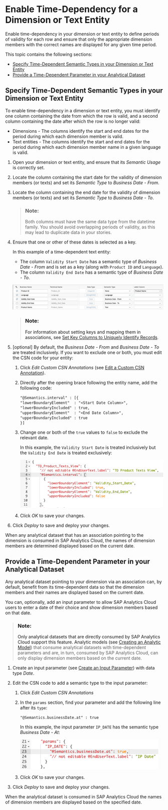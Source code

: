 <!-- loio11b2ff4179a14c379bfdf7b7b85b09a1 -->

# Enable Time-Dependency for a Dimension or Text Entity

Enable time-dependency in your dimension or text entity to define periods of validity for each row and ensure that only the appropriate dimension members with the correct names are displayed for any given time period.

This topic contains the following sections:

-   [Specify Time-Dependent Semantic Types in your Dimension or Text Entity](enable-time-dependency-for-a-dimension-or-text-entity-11b2ff4.md#loio11b2ff4179a14c379bfdf7b7b85b09a1__section_dimension)
-   [Provide a Time-Dependent Parameter in your Analytical Dataset](enable-time-dependency-for-a-dimension-or-text-entity-11b2ff4.md#loio11b2ff4179a14c379bfdf7b7b85b09a1__section_analytic)



<a name="loio11b2ff4179a14c379bfdf7b7b85b09a1__section_dimension"/>

## Specify Time-Dependent Semantic Types in your Dimension or Text Entity

To enable time-dependency in a dimension or text entity, you must identify one column containing the date from which the row is valid, and a second column containing the date after which the row is no longer valid:

-   Dimensions - The columns identify the start and end dates for the period during which each dimension member is valid.
-   Text entities - The columns identify the start and end dates for the period during which each dimension member name in a given language is valid.

1.  Open your dimension or text entity, and ensure that its *Semantic Usage* is correctly set.
2.  Locate the column containing the start date for the validity of dimension members \(or texts\) and set its *Semantic Type* to *Business Date - From*.
3.  Locate the column containing the end date for the validity of dimension members \(or texts\) and set its *Semantic Type* to *Business Date - To*.

    > ### Note:  
    > Both columns must have the same data type from the datetime family. You should avoid overlapping periods of validity, as this may lead to duplicate data in your stories.

4.  Ensure that one or other of these dates is selected as a key.

    In this example of a time-dependent text entity:

    -   The column `Validity Start Date` has a semantic type of *Business Date - From* and is set as a key \(along with `Product ID` and `Language`\).
    -   The column `Validity End Date` has a semantic type of *Business Date - To*.

    ![](images/Time_Dependent_Columns_37736fa.png)

    > ### Note:  
    > For information about setting keys and mapping them in associations, see [Set Key Columns to Uniquely Identify Records](set-key-columns-to-uniquely-identify-records-d9ef2c9.md).

5.  \[optional\] By default, the *Business Date - From* and *Business Date - To* are treated inclusively. If you want to exclude one or both, you must edit the CSN code for your entity:
    1.  Click *Edit Custom CSN Annotations* \(see [Edit a Custom CSN Annotation](../Acquiring-and-Preparing-Data-in-the-Data-Builder/edit-a-custom-csn-annotation-820d013.md)\).
    2.  Directly after the opening brace following the entity name, add the following code:

        ```
        "@Semantics.interval" : [{
        "lowerBoundaryElement"  : "<Start Date Column>",
        "lowerBoundaryIncluded" : true,
        "upperBoundaryElement"  : "<End Date Column>",
        "upperBoundaryIncluded" : true
        }]
        ```

    3.  Change one or both of the `true` values to `false` to exclude the relevant date.

        In this example, the `Validity Start Date` is treated inclusively but the `Validity End Date` is treated exclusively:

        ![](images/Time_Dependent_Annotations_1570928.png)

    4.  Click *OK* to save your changes.

6.  Click *Deploy* to save and deploy your changes.

When any analytical dataset that has an association pointing to the dimension is consumed in SAP Analytics Cloud, the names of dimension members are determined displayed based on the current date.



<a name="loio11b2ff4179a14c379bfdf7b7b85b09a1__section_analytic"/>

## Provide a Time-Dependent Parameter in your Analytical Dataset

Any analytical dataset pointing to your dimension via an association can, by default, benefit from its time-dependent data so that the dimension members and their names are displayed based on the current date.

You can, optionally, add an input parameter to allow SAP Analytics Cloud users to enter a date of their choice and show dimension members based on that date.

> ### Note:  
> Only analytical datasets that are directly consumed by SAP Analytics Cloud support this feature. Analytic models \(see [Creating an Analytic Model](creating-an-analytic-model-e5fbe9e.md)\) that consume analytical datasets with time-dependent parameters and are, in turn, consumed by SAP Analytics Cloud, can only display dimension members based on the current date.

1.  Create an input parameter \(see [Create an Input Parameter](../Acquiring-and-Preparing-Data-in-the-Data-Builder/create-an-input-parameter-53fa99a.md)\) with data type *Date*.
2.  Edit the CSN code to add a semantic type to the input parameter:
    1.  Click *Edit Custom CSN Annotations*
    2.  In the `params` section, find your parameter and add the following line after its `type`:

        ```
        "@Semantics.businessDate.at" : true
        ```

        In this example, the input parameter `IP_DATE` has the semantic type *Business Date - At*:

        ![](images/Time_Dependent_Parameters_2bf4542.png)

    3.  Click *OK* to save your changes.

3.  Click *Deploy* to save and deploy your changes.

When the analytical dataset is consumed in SAP Analytics Cloud the names of dimension members are displayed based on the specified date.

